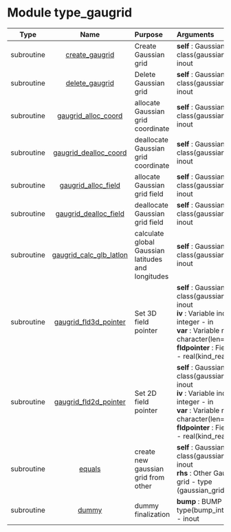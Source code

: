 # Module type_gaugrid

| Type | Name | Purpose | Arguments          |
| :--: | :--: | :------ | :----------------- |
| subroutine | [create_gaugrid](https://github.com/JCSDA/saber/tree/develop/src/saber/gaugrid/type_gaugrid.F90#L58) | Create Gaussian grid | **self** :  Gaussian grid - class(gaussian_grid) - inout |
| subroutine | [delete_gaugrid](https://github.com/JCSDA/saber/tree/develop/src/saber/gaugrid/type_gaugrid.F90#L75) | Delete Gaussian grid | **self** :  Gaussian grid - class(gaussian_grid) - inout |
| subroutine | [gaugrid_alloc_coord](https://github.com/JCSDA/saber/tree/develop/src/saber/gaugrid/type_gaugrid.F90#L91) | allocate Gaussian grid coordinate | **self** :  Gaussian grid - class(gaussian_grid) - inout |
| subroutine | [gaugrid_dealloc_coord](https://github.com/JCSDA/saber/tree/develop/src/saber/gaugrid/type_gaugrid.F90#L110) | deallocate Gaussian grid coordinate | **self** :  Gaussian grid - class(gaussian_grid) - inout |
| subroutine | [gaugrid_alloc_field](https://github.com/JCSDA/saber/tree/develop/src/saber/gaugrid/type_gaugrid.F90#L128) | allocate Gaussian grid field | **self** :  Gaussian grid - class(gaussian_grid) - inout |
| subroutine | [gaugrid_dealloc_field](https://github.com/JCSDA/saber/tree/develop/src/saber/gaugrid/type_gaugrid.F90#L144) | deallocate Gaussian grid field | **self** :  Gaussian grid - class(gaussian_grid) - inout |
| subroutine | [gaugrid_calc_glb_latlon](https://github.com/JCSDA/saber/tree/develop/src/saber/gaugrid/type_gaugrid.F90#L159) | calculate global Gaussian latitudes and longitudes | **self** :  Gaussian grid - class(gaussian_grid) - inout |
| subroutine | [gaugrid_fld3d_pointer](https://github.com/JCSDA/saber/tree/develop/src/saber/gaugrid/type_gaugrid.F90#L198) | Set 3D field pointer | **self** :  Gaussian grid - class(gaussian_grid) - inout<br>**iv** :  Variable index - integer - in<br>**var** :  Variable name - character(len=*) - in<br>**fldpointer** :  Field pointer - real(kind_real) - inout |
| subroutine | [gaugrid_fld2d_pointer](https://github.com/JCSDA/saber/tree/develop/src/saber/gaugrid/type_gaugrid.F90#L217) | Set 2D field pointer | **self** :  Gaussian grid - class(gaussian_grid) - inout<br>**iv** :  Variable index - integer - in<br>**var** :  Variable name - character(len=*) - in<br>**fldpointer** :  Field pointer - real(kind_real) - inout |
| subroutine | [equals](https://github.com/JCSDA/saber/tree/develop/src/saber/gaugrid/type_gaugrid.F90#L234) | create new gaussian grid from other | **self** :  Gaussian grid - class(gaussian_grid) - inout<br>**rhs** :  Other Gaussian grid - type (gaussian_grid) - in |
| subroutine | [dummy](https://github.com/JCSDA/saber/tree/develop/src/saber/interpolation/type_gaugrid.F90#L668) | dummy finalization | **bump** :  BUMP - type(bump_interpolator) - inout |
